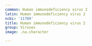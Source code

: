 ```yaml
---
common: Human immunodeficiency virus 2
latin: Human immunodeficiency virus 2
ncbi: '11709'
title: Human immunodeficiency virus 2
group: Viruses
image: .na.character

---
```


